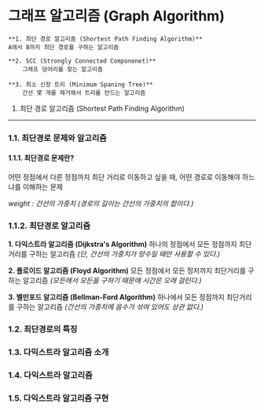 그래프 알고리즘 (Graph Algorithm)
===========

```
**1. 최단 경로 알고리즘 (Shortest Path Finding Algorithm)**
A에서 B까지 최단 경로를 구하는 알고리즘
    
**2. SCC (Strongly Connected Componenet)**
    그래프 덩어리를 찾는 알고리즘
    
**3. 최소 신장 트리 (Minimum Spaning Tree)**
    간선 몇 개를 제거해서 트리를 만드는 알고리즘
```

1. 최단 경로 알고리즘 (Shortest Path Finding Algorithm)
--------------------------------------------------------
### 1.1. 최단경로 문제와 알고리즘


#### 1.1.1. 최단경로 문제란?
어떤 정점에서 다른 정점까지 최단 거리로 이동하고 싶을 때, 어떤 경로로 이동해야 하느냐를 이해하는 문제

*weight : 간선의 가중치*
*(경로의 길이는 간선의 가중치의 합이다.)*


### 1.1.2. 최단경로 알고리즘
**1. 다익스트라 알고리즘 (Dijkstra's Algorithm)**
하나의 정점에서 모든 정점까지 최단거리를 구하는 알고리즘
*(단, 간선의 가중치가 양수일 때만 사용할 수 있다.)*

**2. 플로이드 알고리즘 (Floyd Algorithm)**
모든 정점에서 모든 정저까지 최단거리를 구하는 알고리즘
*(모든에서 모든을 구하기 때문에 시간은 오래 걸린다.)*


**3. 벨만포드 알고리즘 (Bellman-Ford Algorithm)**
하나에서 모든 정점까지 최단거리를 구하는 알고리즘
*(간선의 가중치에 음수가 섞여 있어도 상관 없다.)*


### 1.2. 최단경로의 특징

### 1.3. 다익스트라 알고리즘 소개

### 1.4. 다익스트라 알고리즘

### 1.5. 다익스트라 알고리즘 구현
